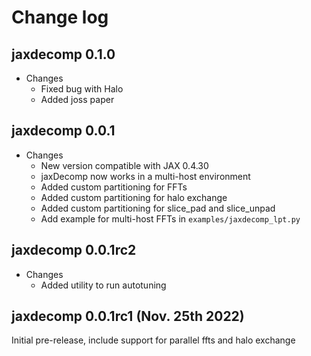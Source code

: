 # Change log

## jaxdecomp 0.1.0

* Changes
  * Fixed bug with Halo
  * Added joss paper


## jaxdecomp 0.0.1

* Changes
  * New version compatible with JAX 0.4.30
  * jaxDecomp now works in a multi-host environment
  * Added custom partitioning for FFTs
  * Added custom partitioning for halo exchange
  * Added custom partitioning for slice_pad and slice_unpad
  * Add example for multi-host FFTs in `examples/jaxdecomp_lpt.py`


## jaxdecomp 0.0.1rc2
* Changes
  * Added utility to run autotuning


## jaxdecomp 0.0.1rc1 (Nov. 25th 2022)

Initial pre-release, include support for parallel ffts and halo exchange
